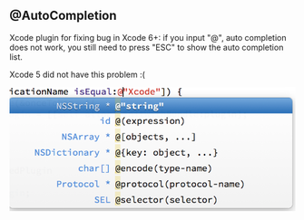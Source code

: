 
## @AutoCompletion ##

Xcode plugin for fixing bug in Xcode 6+: if you input "@", auto completion does not work, you still need to press "ESC" to show the auto completion list.

Xcode 5 did not have this problem :(

![@AutoCompletion](screenshot/screenshot.png)
